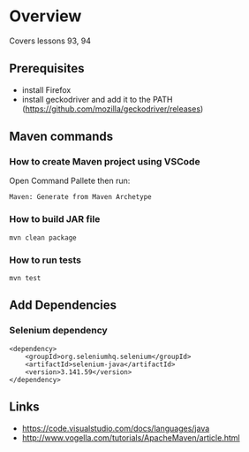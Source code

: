 # Overview
Covers lessons 93, 94

## Prerequisites

* install Firefox
* install geckodriver and add it to the PATH (https://github.com/mozilla/geckodriver/releases)

## Maven commands

### How to create Maven project using VSCode

Open Command Pallete then run:

`Maven: Generate from Maven Archetype`

### How to build JAR file

`mvn clean package`

### How to run tests

`mvn test`

## Add Dependencies

### Selenium dependency

    <dependency>
        <groupId>org.seleniumhq.selenium</groupId>
        <artifactId>selenium-java</artifactId>
        <version>3.141.59</version>
    </dependency>


## Links

* https://code.visualstudio.com/docs/languages/java
* http://www.vogella.com/tutorials/ApacheMaven/article.html
